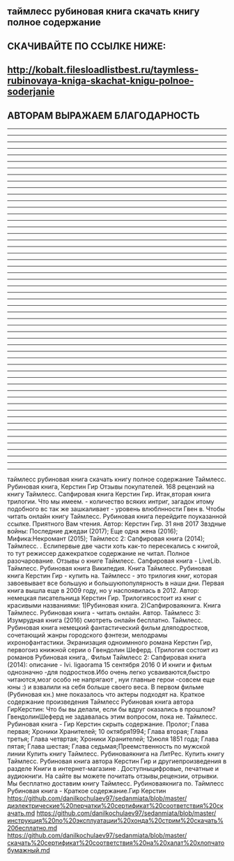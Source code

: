таймлесс рубиновая книга скачать книгу полное содержание
--------------------------------------------------
СКАЧИВАЙТЕ ПО ССЫЛКЕ НИЖЕ:
--------------------------------------------------
http://kobalt.filesloadlistbest.ru/taymless-rubinovaya-kniga-skachat-knigu-polnoe-soderjanie
--------------------------------------------------
АВТОРАМ ВЫРАЖАЕМ БЛАГОДАРНОСТЬ
--------------------------------------------------
--------------------------------------------------
--------------------------------------------------
--------------------------------------------------
--------------------------------------------------
--------------------------------------------------
--------------------------------------------------
--------------------------------------------------
--------------------------------------------------
--------------------------------------------------
--------------------------------------------------
--------------------------------------------------
--------------------------------------------------
--------------------------------------------------
--------------------------------------------------
--------------------------------------------------
--------------------------------------------------
--------------------------------------------------
--------------------------------------------------
--------------------------------------------------
--------------------------------------------------
--------------------------------------------------
--------------------------------------------------
--------------------------------------------------
--------------------------------------------------
--------------------------------------------------
--------------------------------------------------
--------------------------------------------------
--------------------------------------------------
--------------------------------------------------
--------------------------------------------------
--------------------------------------------------
--------------------------------------------------
--------------------------------------------------
--------------------------------------------------
--------------------------------------------------
--------------------------------------------------
--------------------------------------------------
--------------------------------------------------
--------------------------------------------------
--------------------------------------------------
--------------------------------------------------
--------------------------------------------------
--------------------------------------------------
--------------------------------------------------
--------------------------------------------------
--------------------------------------------------
--------------------------------------------------
--------------------------------------------------
--------------------------------------------------
--------------------------------------------------
--------------------------------------------------
--------------------------------------------------
--------------------------------------------------
таймлесс рубиновая книга скачать книгу полное содержание Таймлесс. Рубиновая книга, Керстин Гир  Отзывы покупателей. 168 рецензий на книгу Таймлесс. Сапфировая книга Керстин Гир. Итак,вторая книга трилогии. Что мы имеем. - количество всяких интриг, загадок итому подобного вс так же зашкаливает - уровень влюблнности Гвен в. Чтобы читать онлайн книгу  Таймлесс. Рубиновая книга  перейдите поуказанной ссылке. Приятного Вам чтения. Автор: Керстин Гир. 31 янв 2017  Звздные войны: Последние джедаи (2017); Еще одна жена (2016); Мифика:Некромант (2015); Таймлесс 2: Сапфировая книга (2014); Таймлесс. . Еслипервые две части хоть как-то пересекались с книгой, то тут режиссер дажекраткое содержание не читал.  Полное разочарование. Отзывы о книге Таймлесс. Сапфировая книга - LiveLib. Таймлесс. Рубиновая книга  Википедия. Книга Таймлесс. Рубиновая книга Керстин Гир - купить на. Таймлесс - это трилогия книг, которая завоевывает все большую и большуюпопулярность в наши дни. Первая книга вышла еще в 2009 году, но у наспоявилась в 2012. Автор: немецкая писательница Керстин Гир. Трилогиясостоит из книг с красивыми названиями: 1)Рубиновая книга. 2)Сапфироваякнига. Книга Таймлесс. Рубиновая книга - читать онлайн. Автор. Таймлесс 3: Изумрудная книга (2016) смотреть онлайн бесплатно. Таймлесс. Рубиновая книга  немецкий фантастический фильм дляподростков, сочетающий жанры городского фэнтези, мелодрамы ихронофантастики. Экранизация одноимнного романа Керстин Гир, первогоиз книжной серии о Гвендолин Шеферд. (Трилогия состоит из романов Рубиновая книга,. Фильм Таймлесс 2: Сапфировая книга (2014): описание  - Ivi. ligaorama 15 сентября 2016 0 И книги и фильм однозначно -для подростков.Ибо очень легко усваиваются,быстро читаются,мозг особо не напрягают , нуи главные герои -совсем еще юны :) и взвалили на себя больше своего веса. В первом фильме (Рубиновая кн.) мне показалось что актеры подходят на. Краткое содержание произведения Таймлесс Рубиновая книга автора ГирКерстин: Что бы вы делали, если бы вдруг оказались в прошлом? ГвендолинШеферд не задавалась этим вопросом, пока не. Таймлесс. Рубиновая книга - Гир Керстин
скрыть содержание. Пролог; Глава первая; Хроники Хранителей; 10 октября1994; Глава вторая; Глава третья; Глава четвртая; Хроники Хранителей; 12июля 1851 года; Глава пятая; Глава шестая; Глава седьмая;Преемственность по мужской линии  Купить книгу Таймлесс. Рубиноваякнига на ЛитРес. Купить книгу Таймлесс. Рубиновая книга автора Керстин Гир и другиепроизведения в разделе Книги в интернет-магазине . Доступныцифровые, печатные и аудиокниги. На сайте вы можете почитать отзывы,рецензии, отрывки. Мы бесплатно доставим книгу Таймлесс. Рубиноваякнига по. Таймлесс Рубиновая книга - Краткое содержание.Гир Керстин
https://github.com/danilkochulaev97/sedanmiata/blob/master/диэлектрические%20перчатки%20сертификат%20соответствия%20скачать.md
https://github.com/danilkochulaev97/sedanmiata/blob/master/инструкция%20по%20эксплуатации%20хонда%20стрим%20скачать%20бесплатно.md
https://github.com/danilkochulaev97/sedanmiata/blob/master/скачать%20сертификат%20соответствия%20на%20халат%20хлопчатобумажный.md